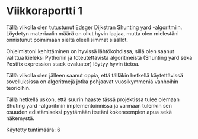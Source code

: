 # Viikkoraportti 1

Tällä viikolla olen tutustunut Edsger Dijkstran Shunting yard -algoritmiin. Löydetyn materiaalin määrä on ollut hyvin laajaa, mutta olen mielestäni onnistunut poimimaan sieltä oleellisimmat sisällöt.

Ohjelmistoni kehittäminen on hyvissä lähtökohdissa, sillä olen saanut valittua kieleksi Pythonin ja toteutettavista algoritmeistä (Shunting yard sekä Postfix expression stack evaluator) löytyy hyvin tietoa.

Tällä viikolla olen jälleen saanut oppia, että tälläkin hetkellä käytettävissä sovelluksissa on algoritmejä jotka pohjaavat vuosikymmeniä vanhoihin teorioihin.

Tällä hetkellä uskon, että suurin haaste tässä projektissa tulee olemaan Shuting yard -algoritmin implementoinnissa ja varmaan tulenkin sen osuuden edistämiseksi pyytämään itseäni kokeneempien apua sekä näkemystä.

Käytetty tuntimäärä: 6
